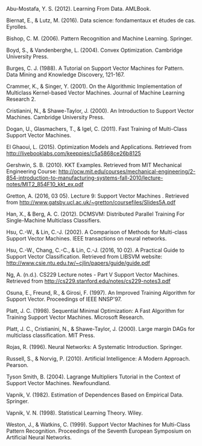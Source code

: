 Abu-Mostafa, Y. S. (2012). Learning From Data. AMLBook.

Biernat, E., & Lutz, M. (2016). Data science: fondamentaux et études de cas. Eyrolles.

Bishop, C. M. (2006). Pattern Recognition and Machine Learning. Springer.

Boyd, S., & Vandenberghe, L. (2004). Convex Optimization. Cambridge University Press.

Burges, C. J. (1988). A Tutorial on Support Vector Machines for Pattern. Data Mining and Knowledge Discovery, 121-167.

Crammer, K., & Singer, Y. (2001). On the Algorithmic Implementation of Multiclass Kernel-based Vector Machines. Journal of Machine Learning Research 2.

Cristianini, N., & Shawe-Taylor, J. (2000). An Introduction to Support Vector Machines. Cambridge University Press.

Dogan, U., Glasmachers, T., & Igel, C. (2011). Fast Training of Multi-Class Support Vector Machines.

El Ghaoui, L. (2015). Optimization Models and Applications. Retrieved from http://livebooklabs.com/keeppies/c5a5868ce26b8125

Gershwin, S. B. (2010). KKT Examples. Retrieved from MIT Mechanical Engineering Course: http://ocw.mit.edu/courses/mechanical-engineering/2-854-introduction-to-manufacturing-systems-fall-2010/lecture-notes/MIT2_854F10_kkt_ex.pdf

Gretton, A. (2016, 03 05). Lecture 9: Support Vector Machines . Retrieved from http://www.gatsby.ucl.ac.uk/~gretton/coursefiles/Slides5A.pdf

Han, X., & Berg, A. C. (2012). DCMSVM: Distributed Parallel Training For Single-Machine Multiclass Classifiers.

Hsu, C.-W., & Lin, C.-J. (2002). A Comparison of Methods for Multi-class Support Vector Machines. IEEE transactions on neural networks.

Hsu, C.-W., Chang, C.-C., & Lin, C.-J. (2016, 10 02). A Practical Guide to Support Vector Classification. Retrieved from LIBSVM website: http://www.csie.ntu.edu.tw/~cjlin/papers/guide/guide.pdf

Ng, A. (n.d.). CS229 Lecture notes - Part V Support Vector Machines. Retrieved from http://cs229.stanford.edu/notes/cs229-notes3.pdf

Osuna, E., Freund, R., & Girosi, F. (1997). An Improved Training Algorithm for Support Vector. Proceedings of IEEE NNSP'97.

Platt, J. C. (1998). Sequential Minimal Optimization: A Fast Algorithm for Training Support Vector Machines. Microsoft Research.

Platt, J. C., Cristianini, N., & Shawe-Taylor, J. (2000). Large margin DAGs for multiclass classification. MIT Press.

Rojas, R. (1996). Neural Networks: A Systematic Introduction. Springer.

Russell, S., & Norvig, P. (2010). Artificial Intelligence: A Modern Approach. Pearson.

Tyson Smith, B. (2004). Lagrange Multipliers Tutorial in the Context of Support Vector Machines. Newfoundland.

Vapnik, V. (1982). Estimation of Dependences Based on Empirical Data. Springer.

Vapnik, V. N. (1998). Statistical Learning Theory. Wiley.

Weston, J., & Watkins, C. (1999). Support Vector Machines for Multi-Class Pattern Recognition. Proceedings of the Seventh European Symposium on Artificial Neural Networks.